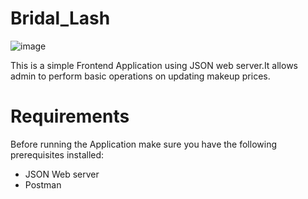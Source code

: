 # Bridal_Lash

![image](https://github.com/user-attachments/assets/0ad9e30c-572b-45ba-8397-0db757347a39)

This is a simple Frontend Application using JSON web server.It allows  admin to perform basic operations  on updating makeup prices.


# Requirements

Before running the Application make sure you have the following prerequisites installed:

  - JSON Web server
  - Postman
